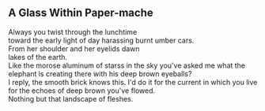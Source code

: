 A Glass Within Paper-mache
--------------------------
Always you twist through the lunchtime  
toward the early light of day harassing burnt umber cars.  
From her shoulder and her eyelids dawn  
lakes of the earth.  
Like the morose aluminum of starss in the sky you've asked me what the elephant is creating there with his deep brown eyeballs?  
I reply, the smooth brick knows this. I'd do it for the current in which you live  
for the echoes of deep brown you've flowed.  
Nothing but that landscape of fleshes.  

